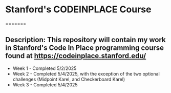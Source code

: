 
# Stanford's CODEINPLACE Course
=======
## Description: This repository will contain my work in Stanford's Code In Place programming course found at https://codeinplace.stanford.edu/

* Week 1 - Completed 5/2/2025
* Week 2 - Completed 5/4/2025, with the exception of the two optional challenges (Midpoint Karel, and Checkerboard Karel)
* Week 3 - Completed 5/4/2025
